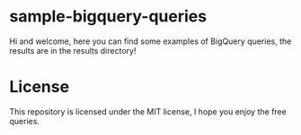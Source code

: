 # sample-bigquery-queries
Hi and welcome,
here you can find some examples of BigQuery queries, the results are in the results directory!
# License
This repository is licensed under the MIT license, I hope you enjoy the free queries.
